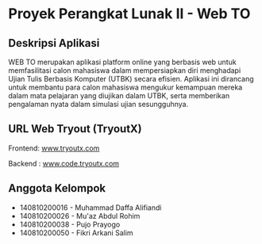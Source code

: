 # Proyek Perangkat Lunak II - Web TO

## Deskripsi Aplikasi
WEB TO merupakan aplikasi platform online yang berbasis web untuk memfasilitasi calon mahasiswa dalam mempersiapkan diri menghadapi Ujian Tulis Berbasis Komputer (UTBK) secara efisien. Aplikasi ini dirancang untuk membantu para calon mahasiswa mengukur kemampuan mereka dalam mata pelajaran yang diujikan dalam UTBK, serta memberikan pengalaman nyata dalam simulasi ujian sesungguhnya.

## URL Web Tryout (TryoutX)
Frontend: www.tryoutx.com
  
  Backend : www.code.tryoutx.com

## Anggota Kelompok
- 140810200016 - Muhammad Daffa Alifiandi
- 140810200026 - Mu'az Abdul Rohim
- 140810200038 - Pujo Prayogo
- 140810200050 - Fikri Arkani Salim
